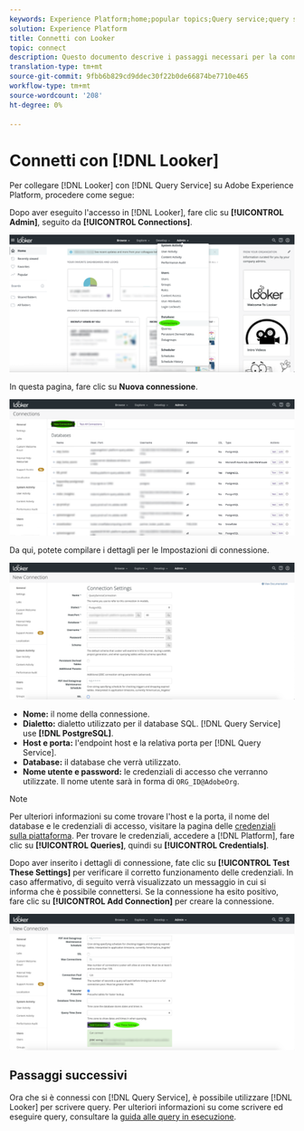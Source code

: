 ```yaml
---
keywords: Experience Platform;home;popular topics;Query service;query service;Looker;looker;connect to query service;
solution: Experience Platform
title: Connetti con Looker
topic: connect
description: Questo documento descrive i passaggi necessari per la connessione di Looker con Adobe Experience Platform Query Service.
translation-type: tm+mt
source-git-commit: 9fbb6b829cd9ddec30f22b0de66874be7710e465
workflow-type: tm+mt
source-wordcount: '208'
ht-degree: 0%

---
```



# Connetti con [!DNL Looker]

Per collegare [!DNL Looker] con [!DNL Query Service] su Adobe Experience Platform, procedere come segue:

Dopo aver eseguito l&#39;accesso in [!DNL Looker], fare clic su **[!UICONTROL Admin]**, seguito da **[!UICONTROL Connections]**.

![](../images/clients/looker/click-admin-connections.png)

In questa pagina, fare clic su **Nuova connessione**.

![](../images/clients/looker/click-new-connection.png)

Da qui, potete compilare i dettagli per le Impostazioni di connessione.

![](../images/clients/looker/new-connection.png)

- **Nome:** il nome della connessione.
- **Dialetto:** dialetto utilizzato per il database SQL. [!DNL Query Service] use  **[!DNL PostgreSQL]**.
- **Host e porta:** l&#39;endpoint host e la relativa porta per  [!DNL Query Service].
- **Database:** il database che verrà utilizzato.
- **Nome utente e password:** le credenziali di accesso che verranno utilizzate. Il nome utente sarà in forma di `ORG_ID@AdobeOrg`.

>[!NOTE]
>
>Per ulteriori informazioni su come trovare l&#39;host e la porta, il nome del database e le credenziali di accesso, visitare la pagina delle [credenziali sulla piattaforma](https://platform.adobe.com/query/configuration). Per trovare le credenziali, accedere a [!DNL Platform], fare clic su **[!UICONTROL Queries]**, quindi su **[!UICONTROL Credentials]**.

Dopo aver inserito i dettagli di connessione, fate clic su **[!UICONTROL Test These Settings]** per verificare il corretto funzionamento delle credenziali. In caso affermativo, di seguito verrà visualizzato un messaggio in cui si informa che è possibile connettersi. Se la connessione ha esito positivo, fare clic su **[!UICONTROL Add Connection]** per creare la connessione.

![](../images/clients/looker/click-test-connection.png)

## Passaggi successivi

Ora che si è connessi con [!DNL Query Service], è possibile utilizzare [!DNL Looker] per scrivere query. Per ulteriori informazioni su come scrivere ed eseguire query, consultare la [guida alle query in esecuzione](../best-practices/writing-queries.md).